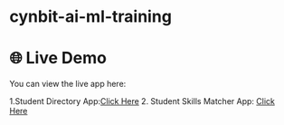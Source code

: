 # cynbit-ai-ml-training

# 🌐 Live Demo

You can view the live app here:  

1.Student Directory App:[Click Here](https://kwiavx2bmmdspm3zu3xauz.streamlit.app)
2. Student Skills Matcher App: [Click Here](https://cynbit-ai-ml-training-lxuempnkrddxbhwjh9xrun.streamlit.app/)

